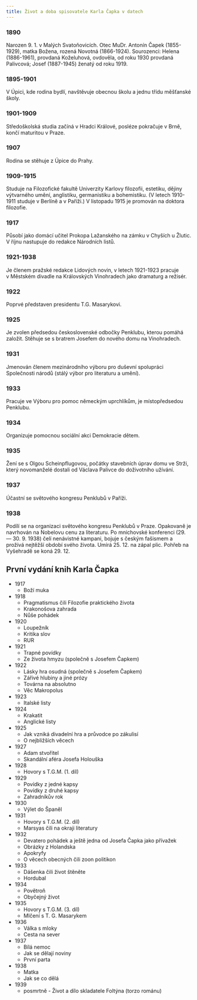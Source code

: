 ```yaml
---
title: Život a doba spisovatele Karla Čapka v datech
---
```


### 1890

Narozen 9. 1. v&nbsp;Malých Svatoňovicích.
Otec MuDr. Antonín Čapek (1855-1929), matka Božena, rozená Novotná (1866-1924).
Sourozenci: Helena (1886-1961), provdaná Koželuhová, ovdověla, od roku 1930 provdaná Palivcová;
Josef (1887-1945) ženatý od roku 1919.

### 1895-1901

V&nbsp;Úpici, kde rodina bydlí, navštěvuje obecnou školu a jednu třídu měšťanské školy.

### 1901-1909

Středoškolská studia začíná v&nbsp;Hradci Králové, posléze pokračuje v&nbsp;Brně, končí maturitou v&nbsp;Praze.

### 1907

Rodina se stěhuje z&nbsp;Úpice do Prahy.

### 1909-1915

Studuje na Filozofické fakultě Univerzity Karlovy filozofii, estetiku, dějiny výtvarného umění, anglistiku, germanistiku a bohemistiku.
(V letech 1910-1911 studuje v&nbsp;Berlíně a v&nbsp;Paříži.)
V&nbsp;listopadu 1915 je promován na doktora filozofie.

### 1917

Působí jako domácí učitel Prokopa Lažanského na zámku v&nbsp;Chyších u Žlutic.
V&nbsp;říjnu nastupuje do redakce Národních listů.

### 1921-1938

Je členem pražské redakce Lidových novin, v&nbsp;letech 1921-1923 pracuje v&nbsp;Městském divadle na Královských Vinohradech jako dramaturg a režisér.

### 1922

Poprvé představen presidentu T.G. Masarykovi.

### 1925

Je zvolen předsedou československé odbočky Penklubu, kterou pomáhá založit.
Stěhuje se s&nbsp;bratrem Josefem do nového domu na Vinohradech.

### 1931

Jmenován členem mezinárodního výboru pro duševní spolupráci Společnosti národů (stálý výbor pro literaturu a umění).

### 1933

Pracuje ve Výboru pro pomoc německým uprchlíkům, je místopředsedou Penklubu.

### 1934

Organizuje pomocnou sociální akci Demokracie dětem.

### 1935

Žení se s&nbsp;Olgou Scheinpflugovou, počátky stavebních úprav domu ve Strži, který novomanželé dostali od Václava Palivce do doživotního užívání.

### 1937

Účastní se světového kongresu Penklubů v&nbsp;Paříži.

### 1938

Podílí se na organizaci světového kongresu Penklubů v&nbsp;Praze.
Opakovaně je navrhován na Nobelovu cenu za literaturu.
Po mnichovské konferenci (29. — 30. 9. 1938) čelí nenávistné kampani, bojuje s&nbsp;českým fašismem a prožívá nejtěžší období svého života.
Umírá 25. 12. na zápal plic.
Pohřeb na Vyšehradě se koná 29. 12.

## První vydání knih Karla Čapka

- 1917
  - Boží muka
- 1918
  - Pragmatismus čili Filozofie praktického života
  - Krakonošova zahrada
  - Nůše pohádek
- 1920
  - Loupežník
  - Kritika slov
  - RUR
- 1921
  - Trapné povídky
  - Ze života hmyzu (společně s Josefem Čapkem)
- 1922
  - Lásky hra osudná (společně s Josefem Čapkem)
  - Zářivé hlubiny a jiné prózy
  - Továrna na absolutno
  - Věc Makropolus
- 1923
  - Italské listy
- 1924
  - Krakatit
  - Anglické listy
- 1925
  - Jak vzniká divadelní hra a průvodce po zákulisí
  - O nejbližších věcech
- 1927
  - Adam stvořitel
  - Skandální aféra Josefa Holouška
- 1928
  - Hovory s T.G.M. (1. díl)
- 1929
  - Povídky z jedné kapsy
  - Povídky z druhé kapsy
  - Zahradníkův rok
- 1930
  - Výlet do Španěl
- 1931
  - Hovory s T.G.M. (2. díl)
  - Marsyas čili na okraji literatury
- 1932
  - Devatero pohádek a ještě jedna od Josefa Čapka jako přívažek
  - Obrázky z Holandska
  - Apokryfy
  - O věcech obecných čili zoon politikon
- 1933
  - Dášenka čili život štěněte
  - Hordubal
- 1934
  - Povětroň
  - Obyčejný život
- 1935
  - Hovory s T.G.M. (3. díl)
  - Mlčení s T. G. Masarykem
- 1936
  - Válka s mloky
  - Cesta na sever
- 1937
  - Bílá nemoc
  - Jak se dělají noviny
  - První parta
- 1938
  - Matka
  - Jak se co dělá
- 1939
  - posmrtně - Život a dílo skladatele Foltýna (torzo románu)
